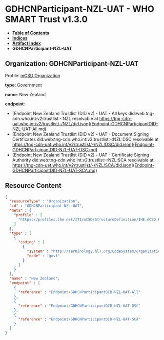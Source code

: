 # GDHCNParticipant-NZL-UAT - WHO SMART Trust v1.3.0

* [**Table of Contents**](toc.md)
* [**Indices**](indices.md)
* [**Artifact Index**](artifacts.md)
* **GDHCNParticipant-NZL-UAT**

## Organization: GDHCNParticipant-NZL-UAT

Profile: [mCSD Organization](https://profiles.ihe.net/ITI/mCSD/4.0.0/StructureDefinition-IHE.mCSD.Organization.html)

**type**: Government

**name**: New Zealand

**endpoint**: 

* [Endpoint New Zealand Trustlist (DID v2) - UAT - All keys did:web:tng-cdn.who.int:v2:trustlist:-:NZL resolvable at https://tng-cdn-uat.who.int/v2/trustlist/-/NZL/did.json](Endpoint-GDHCNParticipantDID-NZL-UAT-All.md)
* [Endpoint New Zealand Trustlist (DID v2) - UAT - Document Signing Certificates did:web:tng-cdn.who.int:v2:trustlist:-:NZL:DSC resolvable at https://tng-cdn-uat.who.int/v2/trustlist/-/NZL/DSC/did.json](Endpoint-GDHCNParticipantDID-NZL-UAT-DSC.md)
* [Endpoint New Zealand Trustlist (DID v2) - UAT - Certificate Signing Authority did:web:tng-cdn.who.int:v2:trustlist:-:NZL:SCA resolvable at https://tng-cdn-uat.who.int/v2/trustlist/-/NZL/SCA/did.json](Endpoint-GDHCNParticipantDID-NZL-UAT-SCA.md)



## Resource Content

```json
{
  "resourceType" : "Organization",
  "id" : "GDHCNParticipant-NZL-UAT",
  "meta" : {
    "profile" : [
      "https://profiles.ihe.net/ITI/mCSD/StructureDefinition/IHE.mCSD.Organization"
    ]
  },
  "type" : [
    {
      "coding" : [
        {
          "system" : "http://terminology.hl7.org/CodeSystem/organization-type",
          "code" : "govt"
        }
      ]
    }
  ],
  "name" : "New Zealand",
  "endpoint" : [
    {
      "reference" : "Endpoint/GDHCNParticipantDID-NZL-UAT-All"
    },
    {
      "reference" : "Endpoint/GDHCNParticipantDID-NZL-UAT-DSC"
    },
    {
      "reference" : "Endpoint/GDHCNParticipantDID-NZL-UAT-SCA"
    }
  ]
}

```
